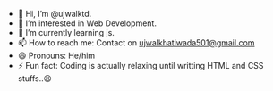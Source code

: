 - 👋 Hi, I’m @ujwalktd.
- 👀 I’m interested in Web Development.
- 🌱 I’m currently learning js.
- 📫 How to reach me: Contact on ujwalkhatiwada501@gmail.com 
- 😄 Pronouns: He/him
- ⚡ Fun fact: Coding is actually relaxing until writting HTML and CSS stuffs..😆 
